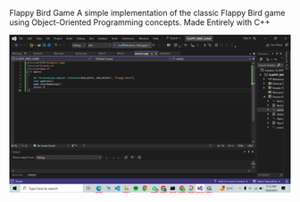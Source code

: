 Flappy Bird Game
A simple implementation of the classic Flappy Bird game using Object-Oriented Programming concepts.
Made Entirely with C++


![](https://github.com/abh1shank/FLAPPY-BIRD-GAME/blob/main/ezgif.com-video-to-gif.gif)
